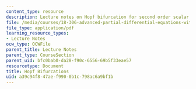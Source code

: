 ```yaml
---
content_type: resource
description: Lecture notes on Hopf bifurcation for second order scalar equations.
file: /media/courses/18-306-advanced-partial-differential-equations-with-applications-fall-2009/a39c94f847aef9900b1c798ac6a9bf1b_MIT18_306f09_lec27_HopfBif.pdf
file_type: application/pdf
learning_resource_types:
- Lecture Notes
ocw_type: OCWFile
parent_title: Lecture Notes
parent_type: CourseSection
parent_uid: bfc0bab0-da28-f90c-6556-69b5f33eae57
resourcetype: Document
title: Hopf Bifurcations
uid: a39c94f8-47ae-f990-0b1c-798ac6a9bf1b
---
```

